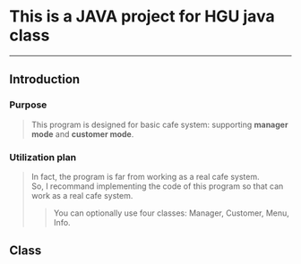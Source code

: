 # This is a JAVA project for HGU java class
*****

## Introduction

### Purpose
> This program is designed for basic cafe system:
  supporting __manager mode__ and __customer mode__.

### Utilization plan
> In fact, the program is far from working as a real cafe system.  
  So, I recommand implementing the code of this program so that can work as a real cafe system.   
>	> You can optionally use four classes: Manager, Customer, Menu, Info.


## Class
